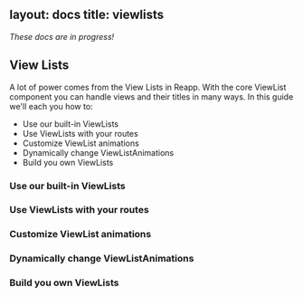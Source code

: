 layout: docs
title: viewlists
---
*These docs are in progress!*

## View Lists

A lot of power comes from the View Lists in Reapp. With the core ViewList component
you can handle views and their titles in many ways. In this guide we'll each you how to:

- Use our built-in ViewLists
- Use ViewLists with your routes
- Customize ViewList animations
- Dynamically change ViewListAnimations
- Build you own ViewLists


### Use our built-in ViewLists

### Use ViewLists with your routes

### Customize ViewList animations

### Dynamically change ViewListAnimations

### Build you own ViewLists